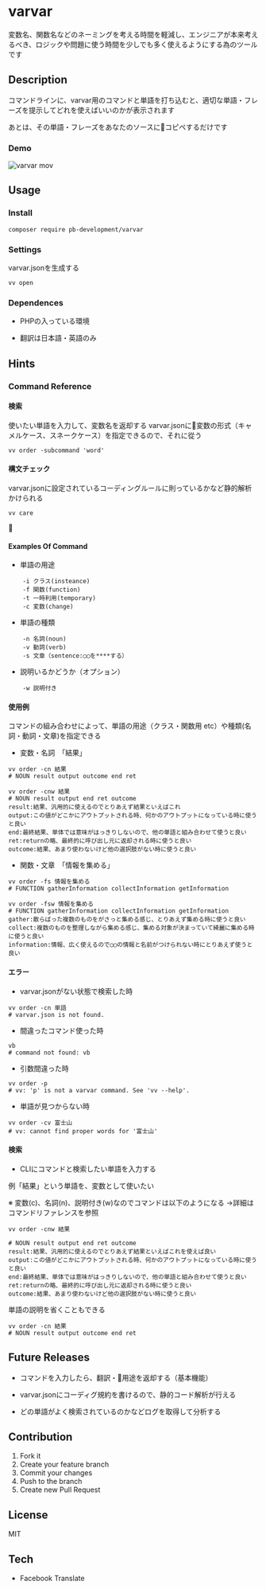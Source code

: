 # varvar

変数名、関数名などのネーミングを考える時間を軽減し、エンジニアが本来考えるべき、ロジックや問題に使う時間を少しでも多く使えるようにする為のツールです

## Description
コマンドラインに、varvar用のコマンドと単語を打ち込むと、適切な単語・フレーズを提示してどれを使えばいいのかが表示されます

あとは、その単語・フレーズをあなたのソースにコピペするだけです

### Demo
![varvar mov](https://user-images.githubusercontent.com/15168738/42141197-7469e9f2-7de2-11e8-9800-daf2e4050cab.gif)

## Usage
### Install
```
composer require pb-development/varvar
```

### Settings
varvar.jsonを生成する

```
vv open
```

### Dependences
- PHPの入っている環境

- 翻訳は日本語・英語のみ


## Hints
### Command Reference
#### 検索
使いたい単語を入力して、変数名を返却する
varvar.jsonに変数の形式（キャメルケース、スネークケース）を指定できるので、それに從う

```
vv order -subcommand 'word'
```

#### 構文チェック
varvar.jsonに設定されているコーディングルールに則っているかなど静的解析かけられる
```
vv care
```

#### Examples Of Command

- 単語の用途
```
    -i クラス(insteance)
    -f 関数(function)
    -t 一時利用(temporary)
    -c 変数(change)
```

- 単語の種類
```
    -n 名詞(noun)
    -v 動詞(verb)
    -s 文章（sentence:◯◯を****する）
```

- 説明いるかどうか（オプション）
```
    -w 説明付き
```

#### 使用例
コマンドの組み合わせによって、単語の用途（クラス・関数用 etc）や種類(名詞・動詞・文章)を指定できる

- 変数・名詞　「結果」
```
vv order -cn 結果
# NOUN result output outcome end ret
```

```
vv order -cnw 結果
# NOUN result output end ret outcome
result:結果、汎用的に使えるのでとりあえず結果といえばこれ
output:この値がどこかにアウトプットされる時、何かのアウトプットになっている時に使うと良い
end:最終結果、単体では意味がはっきりしないので、他の単語と組み合わせて使うと良い
ret:returnの略、最終的に呼び出し元に返却される時に使うと良い
outcome:結果、あまり使わないけど他の選択肢がない時に使うと良い
```


- 関数・文章　「情報を集める」
```
vv order -fs 情報を集める
# FUNCTION gatherInformation collectInformation getInformation
```


```
vv order -fsw 情報を集める
# FUNCTION gatherInformation collectInformation getInformation
gather:散らばった複数のものをがさっと集める感じ、とりあえず集める時に使うと良い
collect:複数のものを整理しながら集める感じ、集める対象が決まっていて綺麗に集める時に使うと良い
information:情報、広く使えるので◯◯の情報と名前がつけられない時にとりあえず使うと良い
```

#### エラー

- varvar.jsonがない状態で検索した時
```
vv order -cn 単語
# varvar.json is not found.
```

- 間違ったコマンド使った時
```
vb
# command not found: vb
```

- 引数間違った時
```
vv order -p
# vv: 'p' is not a varvar command. See 'vv --help'.
```

- 単語が見つからない時
```
vv order -cv 富士山
# vv: cannot find proper words for '富士山'
```


#### 検索
- CLIにコマンドと検索したい単語を入力する
 
 例「結果」という単語を、変数として使いたい

※ 変数(c)、名詞(n)、説明付き(w)なのでコマンドは以下のようになる
→詳細はコマンドリファレンスを参照


```
vv order -cnw 結果

# NOUN result output end ret outcome
result:結果、汎用的に使えるのでとりあえず結果といえばこれを使えば良い
output:この値がどこかにアウトプットされる時、何かのアウトプットになっている時に使うと良い
end:最終結果、単体では意味がはっきりしないので、他の単語と組み合わせて使うと良い
ret:returnの略、最終的に呼び出し元に返却される時に使うと良い
outcome:結果、あまり使わないけど他の選択肢がない時に使うと良い
```

単語の説明を省くこともできる
```
vv order -cn 結果
# NOUN result output outcome end ret
```

## Future Releases
- コマンドを入力したら、翻訳・用途を返却する（基本機能）

- varvar.jsonにコーディグ規約を書けるので、静的コード解析が行える

- どの単語がよく検索されているのかなどログを取得して分析する


## Contribution
1. Fork it  
2. Create your feature branch  
3. Commit your changes  
4. Push to the branch  
5. Create new Pull Request

## License
MIT

## Tech 

- Facebook Translate
